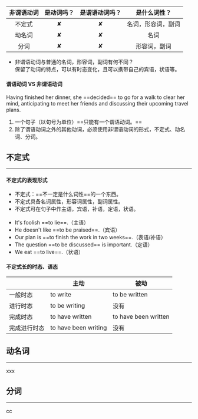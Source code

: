 
| 非谓语动词 | 是动词吗？ | 是谓语动词吗？ |  是什么词性？   |
| :---: | :---: | :-----: | :-------: |
|  不定式  |   ✘   |    ✘    | 名词，形容词，副词 |
|  动名词  |   ✘   |    ✘    |    名词     |
|  分词   |   ✘   |    ✘    |  形容词，副词   |
- 非谓语动词与普通的名词，形容词，副词有何不同？  
保留了动词的特点，可以有时态变化，且可以携带自己的宾语，状语等。
#### 谓语动词 VS 非谓语动词
Having finished her dinner, she ==decided== to go for a walk to clear her mind, anticipating to meet her friends and discussing their upcoming travel plans.
1. 一个句子（以句号为单位）==只能有一个谓语动词。==
2. 除了谓语动词之外的其他动词，必须使用非谓语动词的形式，不定式、动名词、分词。
## 不定式
---

#### 不定式的表现形式
- 不定式：==不一定是什么词性==的一个东西。
- 不定式具备名词属性，形容词属性，副词属性。
- 不定式可在句子中作主语，宾语，补语，定语，状语。
<br><br>
- It's foolish ==to lie==.（主语）
- He doesn't like ==to be praised==.（宾语）
- Our plan is ==to finish the work in two weeks==.（表语/补语）
- The question ==to be discussed== is important.（定语）
- We eat ==to live==.（状语）
#### 不定式长的时态、语态

|        | 主动                   | 被动                   |
| ------ | -------------------- | -------------------- |
| 一般时态   | to write             | to be written        |
| 进行时态   | to be writing        | 没有                   |
| 完成时态   | to have written      | to have been written |
| 完成进行时态 | to have been writing | 没有                   |
## 动名词
---
xxx
## 分词
---
cc

